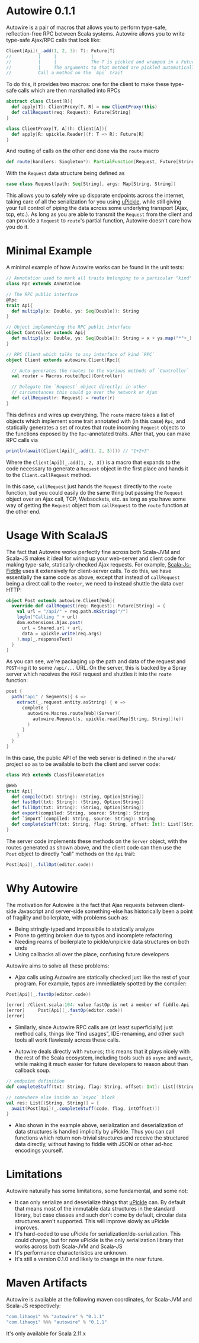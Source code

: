 Autowire 0.1.1
==============

Autowire is a pair of macros that allows you to perform type-safe, reflection-free RPC between Scala systems. Autowire allows you to write type-safe Ajax/RPC calls that look like:


```scala    
Client[Api](_.add(1, 2, 3): T): Future[T]
//          |     |             |
//          |     |             The T is pickled and wrapped in a Future[T]
//          |     The arguments to that method are pickled automatically
//          Call a method on the `Api` trait
```

To do this, it provides two macros: one for the client to make these type-safe calls which are then marshalled into RPCs

```scala
abstract class Client[R]{
  def apply[T]: ClientProxy[T, R] = new ClientProxy(this)
  def callRequest(req: Request): Future[String]
}

class ClientProxy[T, A](h: Client[A]){
  def apply[R: upickle.Reader](f: T => R): Future[R]
}
```

And routing of calls on the other end done via the `route` macro

```scala
def route(handlers: Singleton*): PartialFunction[Request, Future[String]]
```

With the `Request` data structure being defined as 

```scala
case class Request(path: Seq[String], args: Map[String, String])
```

This allows you to safely wire up disparate endpoints across the internet, taking care of all the serialization for you using [uPickle](https://github.com/lihaoyi/upickle), while still giving your full control of piping the data across some underlying transport (Ajax, tcp, etc.). As long as you are able to transmit the `Request` from the client and can provide a `Request` to `route`'s partial function, Autowire doesn't care how you do it.

Minimal Example
===============

A minimal example of how Autowire works can be found in the unit tests:

```scala
// Annotation used to mark all traits belonging to a particular "kind" of RPC
class Rpc extends Annotation

// The RPC public interface
@Rpc
trait Api{
  def multiply(x: Double, ys: Seq[Double]): String
}

// Object implementing the RPC public interface
object Controller extends Api{
  def multiply(x: Double, ys: Seq[Double]): String = x + ys.map("*"+_).mkString
}

// RPC Client which talks to any interface of kind `RPC` 
object Client extends autowire.Client[Rpc]{

  // Auto-generates the routes to the various methods of `Controller`
  val router = Macros.route[Rpc](Controller)

  // Delegate the `Request` object directly; in other 
  // circumstances this could go over the network or Ajax  
  def callRequest(r: Request) = router(r)
}
```

This defines and wires up everything. The `route` macro takes a list of objects which implement some trait annotated with (in this case) `Rpc`, and statically generates a set of routes that route incoming `Request` objects to the functions exposed by the `Rpc`-annotated traits. After that, you can make RPC calls via

```scala
println(await(Client[Api](_.add(1, 2, 3)))) // "1+2+3"
```

Where the `Client[Api](_.add(1, 2, 3))` is a macro that expands to the code necessary to generate a `Request` object in the first place and hands it to the `Client.callRequest` method.

In this case, `callRequest` just hands the `Request` directly to the `route` function, but you could easily do the same thing but passing the `Request` object over an Ajax call, TCP, Websockets, etc. as long as you have some way of getting the `Request` object from `callRequest` to the `route` function at the other end.

Usage With ScalaJS
==================

The fact that Autowire works perfectly fine across both Scala-JVM and Scala-JS makes it ideal for wiring up your web-server and client code for making type-safe, statically-checked Ajax requests. For example, [Scala-Js-Fiddle](http://www.scala-js-fiddle.com) uses it extensively for client-server calls. To do this, we have essentially the same code as above, except that instead of `callRequest` being a direct call to the `router`, we need to instead shuttle the data over HTTP:
 
```scala
object Post extends autowire.Client[Web]{
  override def callRequest(req: Request): Future[String] = {
    val url = "/api/" + req.path.mkString("/")
    logln("Calling " + url)
    dom.extensions.Ajax.post(
      url = Shared.url + url,
      data = upickle.write(req.args)
    ).map(_.responseText)
  }
}
```

As you can see, we're packaging up the path and data of the request and `POST`-ing it to some `/api/...` URL. On the server, this is backed by a Spray server which receives the `POST` request and shuttles it into the `route` function:

```scala
post {
  path("api" / Segments){ s =>
    extract(_.request.entity.asString) { e =>
      complete {
        autowire.Macros.route[Web](Server)(
          autowire.Request(s, upickle.read[Map[String, String]](e))
        )
      }
    }
  }
}
```

In this case, the public API of the web server is defined in the `shared/` project so as to be available to both the client and server code:
 
```scala
class Web extends ClassfileAnnotation

@Web
trait Api{
  def compile(txt: String): (String, Option[String])
  def fastOpt(txt: String): (String, Option[String])
  def fullOpt(txt: String): (String, Option[String])
  def export(compiled: String, source: String): String
  def `import`(compiled: String, source: String): String
  def completeStuff(txt: String, flag: String, offset: Int): List[(String, String)]
}
```

The server code implements these methods on the `Server` object, with the routes generated as shown above, and the client code can then use the `Post` object to directly "call" methods on the `Api` trait:
  
```scala
Post[Api](_.fullOpt(editor.code))  
```

Why Autowire
============

The motivation for Autowire is the fact that Ajax requests between client-side Javascript and server-side something-else has historically been a point of fragility and boilerplate, with problems such as:

- Being stringly-typed and impossibile to statically analyze
- Prone to getting broken due to typos and incomplete refactoring
- Needing reams of boilerplate to pickle/unpickle data structures on both ends
- Using callbacks all over the place, confusing future developers

Autowire aims to solve all these problems:

- Ajax calls using Autowire are statically checked just like the rest of your program. For example, typos are immediately spotted by the compiler:

```scala
Post[Api](_.fastOp(editor.code))

[error] /Client.scala:104: value fastOp is not a member of fiddle.Api
[error]     Post[Api](_.fastOp(editor.code))
[error]                 ^
```

- Similarly, since Autowire RPC calls are (at least superficially) just method calls, things like "find usages", IDE-renaming, and other such tools all work flawlessly across these calls.

- Autowire deals directly with `Future`s; this means that it plays nicely with the rest of the Scala ecosystem, including tools such as `async` and `await`, while making it much easier for future developers to reason about than callback soup.  

```scala
// endpoint definition
def completeStuff(txt: String, flag: String, offset: Int): List[(String, String)]

// somewhere else inside an `async` block
val res: List[(String, String)] = {
  await(Post[Api](_.completeStuff(code, flag, intOffset)))
}
```

- Also shown in the example above, serialization and deserialization of data structures is handled implicitly by uPickle. Thus you can call functions which return non-trivial structures and receive the structured data directly, without having to fiddle with JSON or other ad-hoc encodings yourself. 

Limitations
===========

Autowire naturally has some limitations, some fundamental, and some not:

- It can only serialize and deserialize things that [uPickle](https://www.github.com/lihaoyi/upickle) can. By default that means most of the immutable data structures in the standard library, but case classes and such don't come by default, circular data structures aren't supported. This will improve slowly as uPickle improves.
- It's hard-coded to use uPickle for serialization/de-serialization. This could change, but for now uPickle is the only serialization library that works across both Scala-JVM and Scala-JS
- It's performance characteristics are unknown.
- It's still a version 0.1.0 and likely to change in the near future. 

Maven Artifacts
===============

Autowire is available at the following maven coordinates, for Scala-JVM and Scala-JS respectively:

```scala
"com.lihaoyi" %% "autowire" % "0.1.1"
"com.lihaoyi" %%% "autowire" % "0.1.1"
```

It's only available for Scala 2.11.x

